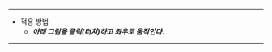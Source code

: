 ___

-  적용 방법
   - **_아래 그림을 클릭(터치)하고 좌우로 움직인다._**

<script src="{{ site.baseurl }}/dev/dist/gengine.js"></script>
<script>
    const EdgeImageWindow = gengine.default.rendering.core.window.EdgeImageWindow;
    let container;
    let imageWindow;
    let image;
    let windowRatio = 1;
    window.addEventListener('load', function() {
        container = document.getElementById("gl_container");
        imageWindow = new EdgeImageWindow(container);
        imageWindow.initialize(container.clientWidth, container.clientWidth * windowRatio);
        image = new Image();
        image.src = '{{ site.baseurl }}/img/about-bg.jpg';
        image.addEventListener('load', function() {
            windowRatio = image.height / image.width;
            imageWindow.setSize(container.clientWidth, container.clientWidth * windowRatio);
            imageWindow.setImage(image);
        });
    })
    window.addEventListener('resize', function() {
        if(!image) return;
        imageWindow.setSize(container.clientWidth, container.clientWidth * windowRatio);
    });
</script>
<body>
    <div id="gl_container" style="width: 100%"></div>
</body>

___